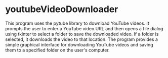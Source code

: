 # youtubeVideoDownloader
This program uses the pytube library to download YouTube videos. It prompts the user to enter a YouTube video URL and then opens a file dialog using tkinter to select a folder to save the downloaded video. If a folder is selected, it downloads the video to that location. The program provides a simple graphical interface for downloading YouTube videos and saving them to a specified folder on the user's computer.
